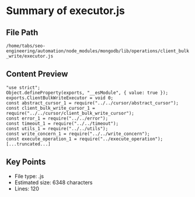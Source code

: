 # Summary of executor.js
  
## File Path
`/home/tabs/seo-engineering/automation/node_modules/mongodb/lib/operations/client_bulk_write/executor.js`

## Content Preview
```
"use strict";
Object.defineProperty(exports, "__esModule", { value: true });
exports.ClientBulkWriteExecutor = void 0;
const abstract_cursor_1 = require("../../cursor/abstract_cursor");
const client_bulk_write_cursor_1 = require("../../cursor/client_bulk_write_cursor");
const error_1 = require("../../error");
const timeout_1 = require("../../timeout");
const utils_1 = require("../../utils");
const write_concern_1 = require("../../write_concern");
const execute_operation_1 = require("../execute_operation");
[...truncated...]
```

## Key Points
- File type: .js
- Estimated size: 6348 characters
- Lines: 120
